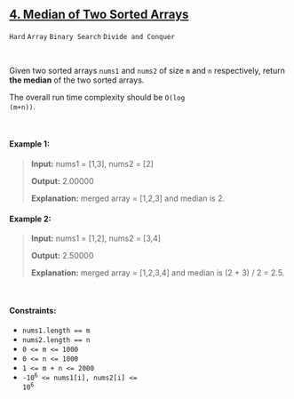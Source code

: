 ## [4. Median of Two Sorted Arrays](https://leetcode.com/problems/median-of-two-sorted-arrays/)

<code>Hard</code> <code>Array</code> <code>Binary Search</code> <code>Divide and Conquer</code>

<br>

Given two sorted arrays <code>nums1</code> and <code>nums2</code> of size <code>m</code> and <code>n</code> respectively, return __the median__ of the two sorted arrays.

The overall run time complexity should be <code>O(log (m+n))</code>.

<br>

#### Example 1:

> __Input:__ nums1 = [1,3], nums2 = [2]
> 
> __Output:__ 2.00000
> 
> __Explanation:__ merged array = [1,2,3] and median is 2.  

#### Example 2:

> __Input:__ nums1 = [1,2], nums2 = [3,4]
> 
> __Output:__ 2.50000
> 
> __Explanation:__ merged array = [1,2,3,4] and median is (2 + 3) / 2 = 2.5.  

<br>

#### Constraints:

- <code>nums1.length == m</code>
- <code>nums2.length == n</code>
- <code>0 <= m <= 1000</code>
- <code>0 <= n <= 1000</code>
- <code>1 <= m + n <= 2000</code>
- <code>-10<sup>6</sup> <= nums1[i], nums2[i] <= 10<sup>6</sup></code>
